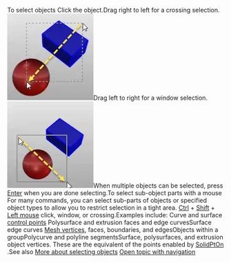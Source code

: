 ---
---

To select objects
Click the object.Drag right to left for a crossing selection.![images/selectcrossingpop-001.png](images/selectcrossingpop-001.png)Drag left to right for a window selection.![images/selectwindowpop-001.png](images/selectwindowpop-001.png)When multiple objects can be selected, press [Enter](enter-key.html) when you are done selecting.To select sub-object parts with a mouse
For many commands, you can select sub-parts of objects or specified object types to allow you to restrict selection in a tight area.
 [Ctrl](ctrl-key.html) + [Shift](shift-key.html) + [Left mouse](mouse-buttons.html) click, window, or crossing.Examples include:
Curve and surface [control points](controlpoint.html) Polysurface and extrusion faces and edge curvesSurface edge curves [Mesh vertices](meshvertex.html), faces, boundaries, and edgesObjects within a groupPolycurve and polyline segmentsSurface, polysurfaces, and extrusion object vertices. These are the equivalent of the points enabled by [SolidPtOn](pointson.html#solidpton) .See also
 [More about selecting objects](selection-commands.html) 
 [Open topic with navigation](select-objects.html) 


